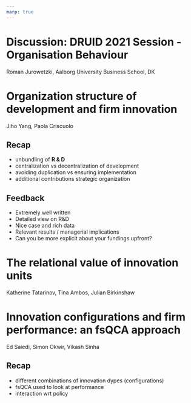 ```yaml
---
marp: true
---
```


<!--
theme: gaia
class:
 - invert
headingDivider: 2 
paginate: true
-->

<!--
_class:
 - lead
 - invert
-->

# Discussion: DRUID 2021 Session - Organisation Behaviour
Roman Jurowetzki, Aalborg University Business School, DK

# Organization structure of development and firm innovation
Jiho Yang, Paola Criscuolo

## Recap

- unbundling of **R & D**
- centralization vs decentralization of development
- avoiding duplication vs ensuring implementation
- additional contributions strategic organization

## Feedback
- Extremely well written
- Detailed view on R&D
- Nice case and rich data
- Relevant results / managerial implications
- Can you be more explicit about your fundings upfront?

# The relational value of innovation units
Katherine Tatarinov, Tina Ambos, Julian Birkinshaw

# Innovation configurations and firm performance: an fsQCA approach
Ed Saiedi, Simon Okwir, Vikash Sinha

## Recap

- different combinations of innovation dypes (configurations)
- fsQCA used to look at performance
- interaction wrt policy


